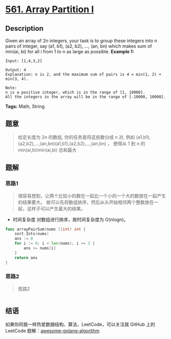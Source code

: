 # [561. Array Partition I][title]

## Description

Given an array of 2n integers, your task is to group these integers into n pairs of integer, say (a1, b1), (a2, b2), ..., (an, bn) which makes sum of min(ai, bi) for all i from 1 to n as large as possible.
**Example 1:**

```
Input: [1,4,3,2]

Output: 4
Explanation: n is 2, and the maximum sum of pairs is 4 = min(1, 2) + min(3, 4).

Note:
n is a positive integer, which is in the range of [1, 10000].
All the integers in the array will be in the range of [-10000, 10000].
```
**Tags:** Math, String

## 题意
> 给定长度为 2n 的数组, 你的任务是将这些数分成 n 对, 例如 (a1,b1),(a2,b2),…,(an,bn)(a1,b1),(a2,b2),…,(an,bn) ，
>使得从 1 到 n 的 min(ai,bi)min(ai,bi) 总和最大

## 题解

### 思路1
> 很容易想到，让两个比较小的数在一起比一个小的一个大的数放在一起产生的结果要大。
  故可以先将数组排序，然后从头开始相邻两个整数放在一起，这样子可以产生最大的结果。

- 时间复杂度
对数组进行排序，故时间复杂度为 O(nlogn)。

```go
func arrayPairSum(nums []int) int {
	sort.Ints(nums)
	ans := 0
	for i := 0; i < len(nums); i += 2 {
		ans += nums[i]
	}
	return ans
}
```

### 思路2
> 思路2
```go

```

## 结语

如果你同我一样热爱数据结构、算法、LeetCode，可以关注我 GitHub 上的 LeetCode 题解：[awesome-golang-algorithm][me]

[title]: https://leetcode.com/problems/array-partition-i/
[me]: https://github.com/kylesliu/awesome-golang-algorithm
